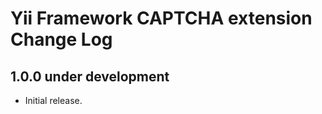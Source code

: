 Yii Framework CAPTCHA extension Change Log
==========================================

1.0.0 under development
-----------------------

- Initial release.
